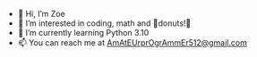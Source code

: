 - 👋 Hi, I’m Zoe
- 👀 I’m interested in coding, math and 🍩donuts!🍩
- 🌱 I’m currently learning Python 3.10
- 📫 You can reach me at AmAtEUrprOgrAmmEr512@gmail.com

<!---
Xavier-says-hi/Xavier-says-hi is a ✨ special ✨ repository because its `README.md` (this file) appears on your GitHub profile.
You can click the Preview link to take a look at your changes.
--->
